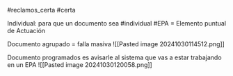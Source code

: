 #reclamos_certa #certa 

Individual: para que un documento sea #individual 
#EPA = Elemento puntual de Actuación

Documento agrupado = falla masiva
![[Pasted image 20241030114512.png]]

Documento programados es avisarle al sistema que vas a estar trabajando en un EPA
![[Pasted image 20241030120058.png]]